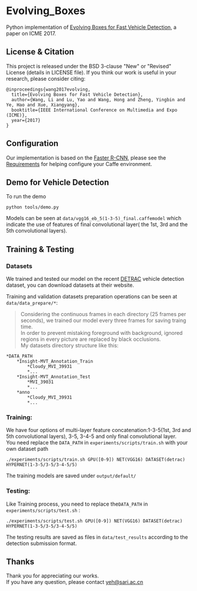 # Evolving_Boxes
Python implementation of [Evolving Boxes for Fast Vehicle Detection](http://zyb.im/research/EB/), a paper on ICME 2017.

## License & Citation
This project is released under the BSD 3-clause "New" or "Revised" License (details in LICENSE file). If you think our work is useful in your research, please consider citing:<br />
```
@inproceedings{wang2017evolving,
  title={Evolving Boxes for Fast Vehicle Detection},
  author={Wang, Li and Lu, Yao and Wang, Hong and Zheng, Yingbin and Ye, Hao and Xue, Xiangyang},
  booktitle={IEEE International Conference on Multimedia and Expo (ICME)},
  year={2017}
}
```

## Configuration
Our implementation is based on the [Faster R-CNN](https://github.com/rbgirshick/py-faster-rcnn), please see the [Requirements](https://github.com/rbgirshick/py-faster-rcnn#requirements-software) for helping configure your Caffe environment.

## Demo for Vehicle Detection
To run the demo<br />
```
python tools/demo.py
```
Models can be seen at `data/vgg16_eb_5(1-3-5)_final.caffemodel` which indicate the use of features of final convolutional layer( the 1st, 3rd and the 5th convolutional layers). <br />

## Training & Testing
### Datasets<br/>
We trained and tested our model on the recent [DETRAC](http://detrac-db.rit.albany.edu) vehicle detection dataset, you can download datasets at their website.<br />

Training and validation datasets preparation operations can be seen at `data/data_prepare/*`:<br />

>Considering the continuous frames in each directory (25 frames per seconds), we trained our model every three frames for saving traing time.<br />
>In order to prevent mistaking foreground with background, ignored regions in every picture are replaced by black occlusions. <br />
>My datasets directory structure like this:
```
*DATA_PATH
	*Insight-MVT_Annotation_Train
		*Cloudy_MVI_39931
		*...
	*Insight-MVT_Annotation_Test
		*MVI_39031
		*...
	*anno
		*Cloudy_MVI_39931
		*...
```

### Training:
We have four options of multi-layer feature concatenation:1-3-5(1st, 3rd and 5th convolutional layers), 3-5, 3-4-5 and only final convolutional layer.<br />
You need replace the `DATA_PATH` in `experiments/scripts/train.sh` with your own dataset path
```
./experiments/scripts/train.sh GPU([0-9]) NET(VGG16) DATASET(detrac) HYPERNET(1-3-5/3-5/3-4-5/5)
```
The training models are saved under `output/default/`<br />

### Testing:
Like Training process, you need to replace the`DATA_PATH` in `experiments/scripts/test.sh` :
```
./experiments/scripts/test.sh GPU([0-9]) NET(VGG16) DATASET(detrac) HYPERNET(1-3-5/3-5/3-4-5/5)
```
The testing results are saved as files in `data/test_results` according to the detection submission format.

## Thanks
Thank you for appreciating our works.<br />
If you have any question, please contact yeh@sari.ac.cn
